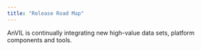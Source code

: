 ```yaml
---
title: "Release Road Map"
---
```


AnVIL is continually integrating new high-value data sets, platform components and tools.
